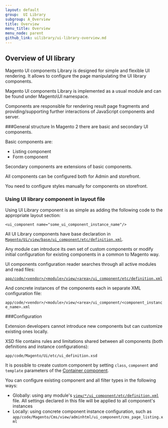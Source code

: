 ```yaml
---
layout: default
group:  UI Library
subgroup: A_Overview
title: Overview
menu_title: Overview
menu_node: parent
github_link: uilibrary/ui-library-overview.md
---
```


<h2 id="general">Overview of UI library</h2>

Magento UI components Library is designed for simple and flexible UI rendering. It allows to configure the page manipulating the UI library components.

Magento UI components  Library is implemented as a usual module and can be found under Magento\UI namespace.

Components are responsible for rendering result page fragments and providing/supporting further interactions of JavaScript components and server.


###General structure
In Magento 2 there are basic and secondary UI components. 

Basic components are: 

* Listing component
* Form component

Secondary components are extensions of basic components.  

All components can be configured both for Admin and storefront.

<div class="bs-callout bs-callout-info" id="info">
  <p>You need to configure styles manually for components on storefront.</p>
</div>

<h3>Using UI library component in layout file</h3>

Using UI Library component is as simple as adding the following code to the appropriate layout section:

`<ui_component name="some_ui_component_instance_name"/>`

All UI Library components have base declaration in <a href="{{ site.gdeurl }}ui-library/ui-definition.html">`Magento/Ui/view/base/ui_component/etc/definition.xml`</a>. 

Any module can introduce its own set of custom components or modify initial configuration for existing components in a common to Magento way.

UI components configuration reader searches through all active modules and read files:

<a href="{{ site.gdeurl }}ui-library/ui-definition.html">`app/code/<vendor>/<module>/view/<area>/ui_component/etc/definition.xml`</a>


And concrete instances of the components each in separate XML configuration file:


`app/code/<vendor>/<module>/view/<area>/ui_component/<component_instance_name>.xml`

###Configuration

Extension developers cannot introduce new components but can customize existing ones locally. 

XSD file contains rules and limitations shared between all components (both definitions and instance configurations):

`app/code/Magento/Ui/etc/ui_definition.xsd`

It is possible to create custom component by setting `class`, `component` and `template` parameters of the <a href="{{ site.gdeurl }}ui-library/ui-container.html">Container component</a>.

You can configure existing component and all filter types in the following ways:

* Globally: using any module's <a href="{{ site.gdeurl }}ui-library/ui-definition.html">`view/*/ui_component/etc/definition.xml`</a> file. All settings declared in this file will be applied to all component's instances
* Locally: using concrete component instance configuration, such as `app/code/Magento/Cms/view/adminhtml/ui_component/cms_page_listing.xml`
